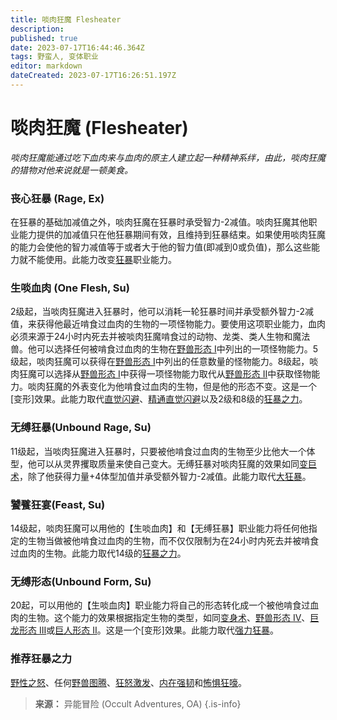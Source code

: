 ```yaml
---
title: 啖肉狂魔 Flesheater
description: 
published: true
date: 2023-07-17T16:44:46.364Z
tags: 野蛮人, 变体职业
editor: markdown
dateCreated: 2023-07-17T16:26:51.197Z
---
```


# 啖肉狂魔 (Flesheater)
*啖肉狂魔能通过吃下血肉来与血肉的原主人建立起一种精神系绊，由此，啖肉狂魔的猎物对他来说就是一顿美食。*

### 丧心狂暴 (Rage, Ex)
在狂暴的基础加减值之外，啖肉狂魔在狂暴时承受智力-2减值。啖肉狂魔其他职业能力提供的加减值只在他狂暴期间有效，且维持到狂暴结束。如果使用啖肉狂魔的能力会使他的智力减值等于或者大于他的智力值(即减到0或负值)，那么这些能力就不能使用。此能力改变[狂暴](/野蛮人#狂暴-rage-ex)职业能力。

### 生啖血肉 (One Flesh, Su)
2级起，当啖肉狂魔进入狂暴时，他可以消耗一轮狂暴时间并承受额外智力-2减值，来获得他最近啃食过血肉的生物的一项怪物能力。要使用这项职业能力，血肉必须来源于24小时内死去并被啖肉狂魔啃食过的动物、龙类、类人生物和魔法兽。他可以选择任何被啃食过血肉的生物在[野兽形态 I](/法术列表/野兽形态i_Beast_shape_i)中列出的一项怪物能力。5级起，啖肉狂魔可以获得在[野兽形态 I](/法术列表/野兽形态i_Beast_shape_i)中列出的任意数量的怪物能力。8级起，啖肉狂魔可以选择从[野兽形态 I](/法术列表/野兽形态i_Beast_shape_i)中获得一项怪物能力取代从[野兽形态 II](/法术列表/野兽形态ii_Beast_shape_ii)中获取怪物能力。啖肉狂魔的外表变化为他啃食过血肉的生物，但是他的形态不变。这是一个[变形]效果。此能力取代[直觉闪避](/野蛮人#直觉闪避-uncanny-dodge-ex)、[精通直觉闪避](/野蛮人#精通直觉闪避-improved-uncanny-dodge-ex)以及2级和8级的[狂暴之力](/野蛮人#狂暴之力-rage-powers-ex)。

### 无缚狂暴(Unbound Rage, Su)
11级起，当啖肉狂魔进入狂暴时，只要被他啃食过血肉的生物至少比他大一个体型，他可以从灵界攫取质量来使自己变大。无缚狂暴对啖肉狂魔的效果如同[变巨术](/法术列表/变巨术_Enlarge_person)，除了他获得力量+4体型加值并承受额外智力-2减值。此能力取代[大狂暴](/野蛮人#大狂暴-greater-rage-ex)。

### 饕餮狂宴(Feast, Su)
14级起，啖肉狂魔可以用他的【生啖血肉】和【无缚狂暴】职业能力将任何他指定的生物当做被他啃食过血肉的生物，而不仅仅限制为在24小时内死去并被啃食过血肉的生物。此能力取代14级的[狂暴之力](/野蛮人#狂暴之力-rage-powers-ex)。

### 无缚形态(Unbound Form, Su)
20起，可以用他的【生啖血肉】职业能力将自己的形态转化成一个被他啃食过血肉的生物。这个能力的效果根据指定生物的类型，如同[变身术](/法术列表/变身术_Alter_self)、[野兽形态 IV](/法术列表/野兽形态iv_Beast_shape_iv)、[巨龙形态 III](/法术列表/巨龙形态iii_Form_of_the_dragon_iii)或[巨人形态 II](/法术列表/巨人形态ii_Giant_form_ii)。这是一个[变形]效果。此能力取代[强力狂暴](/野蛮人#强力狂暴-mighty-rage-ex)。

### 推荐狂暴之力
[野性之怒](/狂暴之力/野性之怒)、任何[野兽图腾](/狂暴之力/中级野兽图腾)、[狂怒激发](/狂暴之力/狂怒激发)、[内在强韧](/狂暴之力/内在强韧)和[怖惧狂嚎](/狂暴之力/怖惧狂嚎)。

> **来源：** 异能冒险 (Occult Adventures, OA)
{.is-info}

